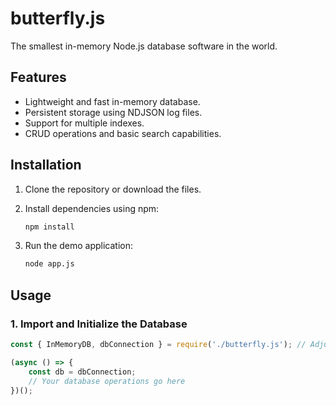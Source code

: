 # butterfly.js

The smallest in-memory Node.js database software in the world.

## Features

- Lightweight and fast in-memory database.
- Persistent storage using NDJSON log files.
- Support for multiple indexes.
- CRUD operations and basic search capabilities.

## Installation

1. Clone the repository or download the files.
2. Install dependencies using npm:

    ```bash
    npm install
    ```

3. Run the demo application:

    ```bash
    node app.js
    ```

## Usage

### 1. Import and Initialize the Database

```js
const { InMemoryDB, dbConnection } = require('./butterfly.js'); // Adjust path if necessary

(async () => {
    const db = dbConnection;
    // Your database operations go here
})();
